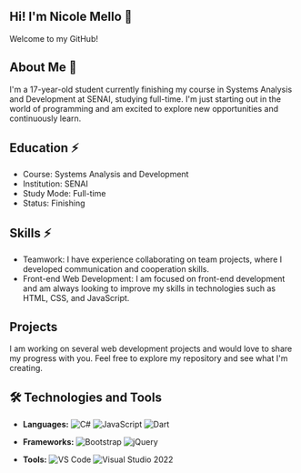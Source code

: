 ## Hi! I'm Nicole Mello 👋

Welcome to my GitHub! 
## About Me 💬
I'm a 17-year-old student currently finishing my course in Systems Analysis and Development at SENAI, studying full-time. I'm just starting out in the world of programming and am excited to explore new opportunities and continuously learn.

## Education ⚡
- Course: Systems Analysis and Development
- Institution: SENAI
- Study Mode: Full-time
- Status: Finishing

## Skills ⚡
- Teamwork: I have experience collaborating on team projects, where I developed communication and cooperation skills.
- Front-end Web Development: I am focused on front-end development and am always looking to improve my skills in technologies such as HTML, CSS, and JavaScript.

## Projects
I am working on several web development projects and would love to share my progress with you. Feel free to explore my repository and see what I'm creating.

## 🛠️ Technologies and Tools

- **Languages:** ![C#](https://img.shields.io/badge/C%23-239120?style=for-the-badge&logo=c-sharp&logoColor=white) ![JavaScript](https://img.shields.io/badge/JavaScript-F7DF1E?style=for-the-badge&logo=javascript&logoColor=black) ![Dart](https://img.shields.io/badge/Dart-0175C2?style=for-the-badge&logo=dart&logoColor=white)

- **Frameworks:** ![Bootstrap](https://img.shields.io/badge/Bootstrap-7952B3?style=for-the-badge&logo=bootstrap&logoColor=white) ![jQuery](https://img.shields.io/badge/jQuery-0769AD?style=for-the-badge&logo=jquery&logoColor=white)

- **Tools:** ![VS Code](https://img.shields.io/badge/VS%20Code-007ACC?style=for-the-badge&logo=visual-studio-code&logoColor=white) ![Visual Studio 2022](https://img.shields.io/badge/Visual%20Studio%202022-5C2D91?style=for-the-badge&logo=visual-studio&logoColor=white)



<!--
**nimello622/nimello622** is a ✨ _special_ ✨ repository because its `README.md` (this file) appears on your GitHub profile.

Here are some ideas to get you started:

- 🔭 I’m currently working on ...
- 🌱 I’m currently learning ...
- 👯 I’m looking to collaborate on ...
- 🤔 I’m looking for help with ...
- 💬 Ask me about ...
- 📫 How to reach me: ...
- 😄 Pronouns: ...
- ⚡ Fun fact: ...
-->
